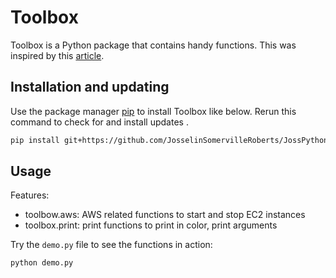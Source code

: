 # Toolbox

Toolbox is a Python package that contains handy functions. 
This was inspired by this [article](https://mikehuls.medium.com/create-your-custom-python-package-that-you-can-pip-install-from-your-git-repository-f90465867893).

## Installation and updating
Use the package manager [pip](https://pip.pypa.io/en/stable/) to install Toolbox like below. 
Rerun this command to check for and install  updates .
```bash
pip install git+https://github.com/JosselinSomervilleRoberts/JossPythonToolbox.git
```

## Usage
Features:
* toolbow.aws: AWS related functions to start and stop EC2 instances
* toolbox.print: print functions to print in color, print arguments

Try the `demo.py` file to see the functions in action:
```bash
python demo.py
```
